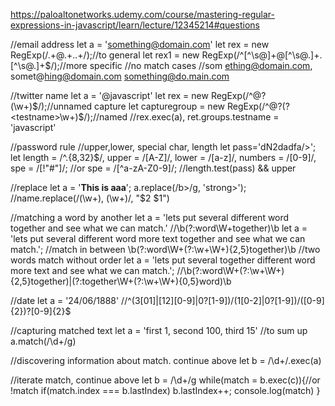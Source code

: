 https://paloaltonetworks.udemy.com/course/mastering-regular-expressions-in-javascript/learn/lecture/12345214#questions

//email address
let a = 'something@domain.com'
let rex = new RegExp(/.+@.+\..+/);//to general
let rex1 = new RegExp(/^[^\s@]+@[^\s@.]+\.[^\s@.]+$/);//more specific
//no match cases
//som ething@domain.com, somet@hing@domain.com something@do.main.com

//twitter name
let a = '@javascript'
let rex = new RegExp(/^@?(\w+)$/);//unnamed capture
let capturegroup = new RegExp(/^@?(?<testname>\w+)$/);//named
//rex.exec(a), ret.groups.testname = 'javascript'

//password rule
//upper,lower, special char, length
let pass='dN2dadfa/>';
let length = /^.{8,32}$/,
upper = /[A-Z]/,
lower = /[a-z]/,
numbers = /[0-9]/,
spe = /[!"#"]/; //or spe = /[^a-zA-Z0-9]/;
//length.test(pass) && upper

//replace
let a = '<b>This is aaa</b>';
a.replace(/b>/g, 'strong>');
//name.replace(/(\w+), (\w+)/, "$2 $1")

//matching a word by another
let a = 'lets put several different word together and see what we can match.'
//\b(?:word\W+together)\b
let a = 'lets put several different word more text together and see what we can match.';
//match in between \b(?:word\W+(?:\w+\W+){2,5}together)\b
//two words match without order
let a = 'lets put several together different word more text  and see what we can match.';
//\b(?:word\W+(?:\w+\W+){2,5}together)|(?:together\W+(?:\w+\W+){0,5}word)\b

//date
let a = '24/06/1888'
//^(3[01]|[12][0-9]|0?[1-9])/(1[0-2]|0?[1-9])/([0-9]{2})?[0-9]{2}$

//capturing matched text
let a = 'first 1, second 100, third 15'
//to sum up
a.match(/\d+/g)

//discovering information about match. continue above
let b = /\d+/.exec(a)

//iterate match, continue above
let b = /\d+/g
while(match = b.exec(c)){//or !match 
	if(match.index === b.lastIndex) b.lastIndex++;
	console.log(match)
}



